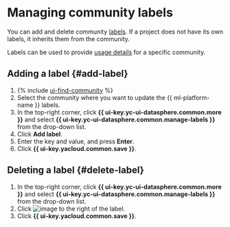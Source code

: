 # Managing community labels

You can add and delete community [labels](../../../resource-manager/concepts/labels.md#services). If a project does not have its own labels, it inherits them from the community.

Labels can be used to provide [usage details](billing-details.md) for a specific community.

## Adding a label {#add-label}

1. {% include [ui-find-community](../../../_includes/datasphere/ui-find-community.md) %}
1. Select the community where you want to update the {{ ml-platform-name }} labels.
1. In the top-right corner, click **{{ ui-key.yc-ui-datasphere.common.more }}** and select **{{ ui-key.yc-ui-datasphere.common.manage-labels }}** from the drop-down list.
1. Click **Add label**.
1. Enter the key and value, and press **Enter**.
1. Click **{{ ui-key.yacloud.common.save }}**.

## Deleting a label {#delete-label}

1. In the top-right corner, click **{{ ui-key.yc-ui-datasphere.common.more }}** and select **{{ ui-key.yc-ui-datasphere.common.manage-labels }}** from the drop-down list.
1. Click ![image](../../../_assets/console-icons/xmark.svg) to the right of the label.
1. Click **{{ ui-key.yacloud.common.save }}**.

